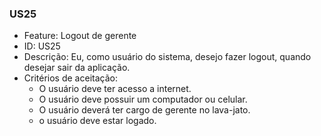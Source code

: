 ### US25

- Feature: Logout de gerente
- ID: US25
- Descrição: Eu, como usuário do sistema, desejo fazer logout, quando desejar sair da aplicação.
- Critérios de aceitação:
  * O usuário deve ter acesso a internet.
  * O usuário deve possuir um computador ou celular.
  * O usuário deverá ter cargo de gerente no lava-jato.
  * o usuário deve estar logado.